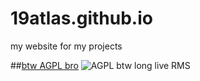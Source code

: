# 19atlas.github.io
my website for my projects


##[btw AGPL bro](https://www.gnu.org/licenses/agpl-3.0.tr.html)
![AGPL btw long live RMS](https://www.gnu.org/graphics/agplv3-with-text-162x68.png)